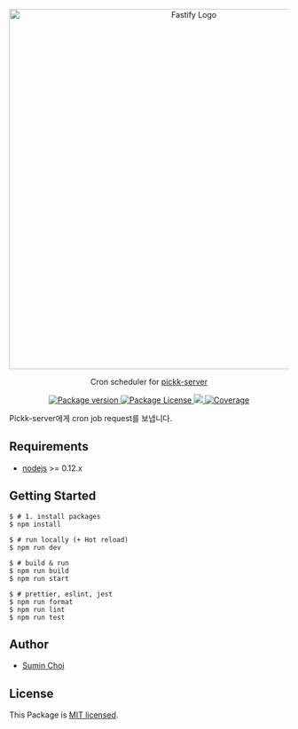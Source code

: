 <p align="center">
  <a href="https://www.inicis.com/" target="blank"><img src="https://github.com/fastify/graphics/raw/HEAD/full-logo.png" width="650" height="auto" alt="Fastify Logo"/></a>
</p>

<p align="center">Cron scheduler for <a href="https://github.com/DEV-MUGLES/pickk-server" target="_blank">pickk-server</a></p>

<p align="center">
    <a href="https://github.com/DEV-MUGLES/pickk-server-cron" target="_blank">
        <img src="https://img.shields.io/github/package-json/v/DEV-MUGLES/pickk-server-cron" alt="Package version" />
    </a>
    <a href="https://github.com/DEV-MUGLES/pickk-server-cron/blob/master/LICENSE" target="_blank">
        <img src="https://img.shields.io/github/license/DEV-MUGLES/pickk-server-cron" alt="Package License" />
    </a>
    <a href="https://github.com/DEV-MUGLES/pickk-server-cron/actions/workflows/ci.yml">
        <img src="https://github.com/DEV-MUGLES/pickk-server-cron/workflows/CI/badge.svg" />
    </a>
    <a href="https://coveralls.io/github/DEV-MUGLES/pickk-server-cron?branch=master" target="_blank">
        <img src="https://coveralls.io/repos/github/DEV-MUGLES/pickk-server-cron/badge.svg?branch=master#9" alt="Coverage" />
    </a>
</p>

Pickk-server에게 cron job request를 보냅니다.

## Requirements

- [nodejs](https://github.com/nodejs/node) >= 0.12.x

## Getting Started

```shell
$ # 1. install packages
$ npm install

$ # run locally (+ Hot reload)
$ npm run dev

$ # build & run
$ npm run build
$ npm run start

$ # prettier, eslint, jest
$ npm run format
$ npm run lint
$ npm run test
```

## Author

- [Sumin Choi](https://sumini.dev)

## License

This Package is [MIT licensed](https://github.com/greatSumini/inicis/blob/master/LICENSE).
